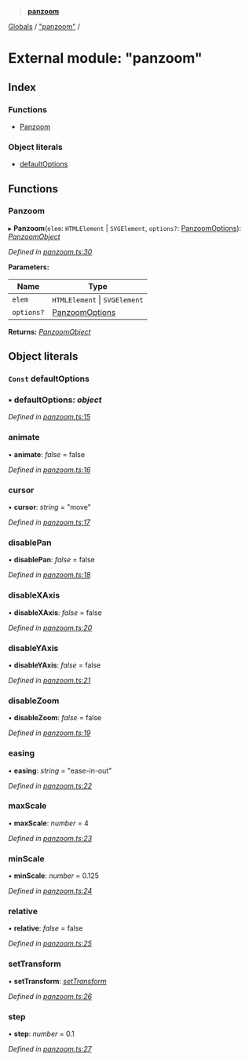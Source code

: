 > **[panzoom](../README.md)**

[Globals](../globals.md) / ["panzoom"](_panzoom_.md) /

# External module: "panzoom"

## Index

### Functions

* [Panzoom](_panzoom_.md#panzoom)

### Object literals

* [defaultOptions](_panzoom_.md#const-defaultoptions)

## Functions

###  Panzoom

▸ **Panzoom**(`elem`: `HTMLElement` | `SVGElement`, `options?`: [PanzoomOptions](_types_.md#panzoomoptions)): *[PanzoomObject](../interfaces/_types_.panzoomobject.md)*

*Defined in [panzoom.ts:30](https://github.com/timmywil/panzoom/blob/2260b94/src/panzoom.ts#L30)*

**Parameters:**

Name | Type |
------ | ------ |
`elem` | `HTMLElement` \| `SVGElement` |
`options?` | [PanzoomOptions](_types_.md#panzoomoptions) |

**Returns:** *[PanzoomObject](../interfaces/_types_.panzoomobject.md)*

## Object literals

### `Const` defaultOptions

### ▪ **defaultOptions**: *object*

*Defined in [panzoom.ts:15](https://github.com/timmywil/panzoom/blob/2260b94/src/panzoom.ts#L15)*

###  animate

• **animate**: *false* = false

*Defined in [panzoom.ts:16](https://github.com/timmywil/panzoom/blob/2260b94/src/panzoom.ts#L16)*

###  cursor

• **cursor**: *string* = "move"

*Defined in [panzoom.ts:17](https://github.com/timmywil/panzoom/blob/2260b94/src/panzoom.ts#L17)*

###  disablePan

• **disablePan**: *false* = false

*Defined in [panzoom.ts:18](https://github.com/timmywil/panzoom/blob/2260b94/src/panzoom.ts#L18)*

###  disableXAxis

• **disableXAxis**: *false* = false

*Defined in [panzoom.ts:20](https://github.com/timmywil/panzoom/blob/2260b94/src/panzoom.ts#L20)*

###  disableYAxis

• **disableYAxis**: *false* = false

*Defined in [panzoom.ts:21](https://github.com/timmywil/panzoom/blob/2260b94/src/panzoom.ts#L21)*

###  disableZoom

• **disableZoom**: *false* = false

*Defined in [panzoom.ts:19](https://github.com/timmywil/panzoom/blob/2260b94/src/panzoom.ts#L19)*

###  easing

• **easing**: *string* = "ease-in-out"

*Defined in [panzoom.ts:22](https://github.com/timmywil/panzoom/blob/2260b94/src/panzoom.ts#L22)*

###  maxScale

• **maxScale**: *number* = 4

*Defined in [panzoom.ts:23](https://github.com/timmywil/panzoom/blob/2260b94/src/panzoom.ts#L23)*

###  minScale

• **minScale**: *number* = 0.125

*Defined in [panzoom.ts:24](https://github.com/timmywil/panzoom/blob/2260b94/src/panzoom.ts#L24)*

###  relative

• **relative**: *false* = false

*Defined in [panzoom.ts:25](https://github.com/timmywil/panzoom/blob/2260b94/src/panzoom.ts#L25)*

###  setTransform

• **setTransform**: *[setTransform](_css_.md#settransform)*

*Defined in [panzoom.ts:26](https://github.com/timmywil/panzoom/blob/2260b94/src/panzoom.ts#L26)*

###  step

• **step**: *number* = 0.1

*Defined in [panzoom.ts:27](https://github.com/timmywil/panzoom/blob/2260b94/src/panzoom.ts#L27)*
